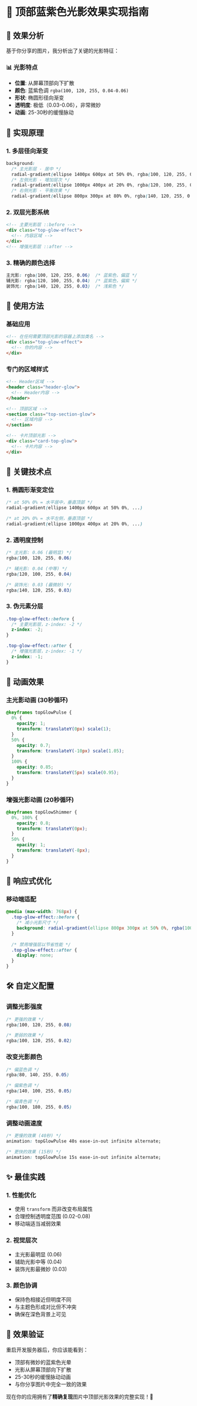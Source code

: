 # 🌟 顶部蓝紫色光影效果实现指南

## 🎯 效果分析

基于你分享的图片，我分析出了关键的光影特征：

### 📊 光影特点
- **位置**: 从屏幕顶部向下扩散
- **颜色**: 蓝紫色调 `rgba(100, 120, 255, 0.04-0.06)`
- **形状**: 椭圆形径向渐变
- **透明度**: 极低（0.03-0.06），非常微妙
- **动画**: 25-30秒的缓慢脉动

## 🔧 实现原理

### 1. 多层径向渐变
```css
background: 
  /* 主光影层 - 居中 */
  radial-gradient(ellipse 1400px 600px at 50% 0%, rgba(100, 120, 255, 0.06) 0%, transparent 80%),
  /* 左侧光影 - 增加层次 */
  radial-gradient(ellipse 1000px 400px at 20% 0%, rgba(120, 100, 255, 0.04) 0%, transparent 70%),
  /* 右侧光影 - 平衡效果 */
  radial-gradient(ellipse 800px 300px at 80% 0%, rgba(140, 120, 255, 0.03) 0%, transparent 60%);
```

### 2. 双层光影系统
```html
<!-- 主要光影层 ::before -->
<div class="top-glow-effect">
  <!-- 内容区域 -->
</div>
<!-- 增强光影层 ::after -->
```

### 3. 精确的颜色选择
```css
主光影: rgba(100, 120, 255, 0.06)  /* 蓝紫色，偏蓝 */
辅光影: rgba(120, 100, 255, 0.04)  /* 蓝紫色，偏紫 */
装饰光: rgba(140, 120, 255, 0.03)  /* 浅紫色 */
```

## 🚀 使用方法

### 基础应用
```html
<!-- 在任何需要顶部光影的容器上添加类名 -->
<div class="top-glow-effect">
  <!-- 你的内容 -->
</div>
```

### 专门的区域样式
```html
<!-- Header区域 -->
<header class="header-glow">
  <!-- Header内容 -->
</header>

<!-- 顶部区域 -->
<section class="top-section-glow">
  <!-- 区域内容 -->
</section>

<!-- 卡片顶部光影 -->
<div class="card-top-glow">
  <!-- 卡片内容 -->
</div>
```

## 🎨 关键技术点

### 1. 椭圆形渐变定位
```css
/* at 50% 0% = 水平居中，垂直顶部 */
radial-gradient(ellipse 1400px 600px at 50% 0%, ...)

/* at 20% 0% = 水平左侧，垂直顶部 */
radial-gradient(ellipse 1000px 400px at 20% 0%, ...)
```

### 2. 透明度控制
```css
/* 主光影: 0.06 (最明显) */
rgba(100, 120, 255, 0.06)

/* 辅光影: 0.04 (中等) */
rgba(120, 100, 255, 0.04)

/* 装饰光: 0.03 (最微妙) */
rgba(140, 120, 255, 0.03)
```

### 3. 伪元素分层
```css
.top-glow-effect::before {
  /* 主要光影层，z-index: -2 */
  z-index: -2;
}

.top-glow-effect::after {
  /* 增强光影层，z-index: -1 */
  z-index: -1;
}
```

## 🔄 动画效果

### 主光影动画 (30秒循环)
```css
@keyframes topGlowPulse {
  0% {
    opacity: 1;
    transform: translateY(0px) scale(1);
  }
  50% {
    opacity: 0.7;
    transform: translateY(-10px) scale(1.05);
  }
  100% {
    opacity: 0.85;
    transform: translateY(5px) scale(0.95);
  }
}
```

### 增强光影动画 (20秒循环)
```css
@keyframes topGlowShimmer {
  0%, 100% { 
    opacity: 0.8;
    transform: translateY(0px);
  }
  50% { 
    opacity: 1;
    transform: translateY(-8px);
  }
}
```

## 📱 响应式优化

### 移动端适配
```css
@media (max-width: 768px) {
  .top-glow-effect::before {
    /* 减小光影尺寸 */
    background: radial-gradient(ellipse 800px 300px at 50% 0%, rgba(100, 120, 255, 0.04) 0%, transparent 70%);
  }
  
  /* 禁用增强层以节省性能 */
  .top-glow-effect::after {
    display: none;
  }
}
```

## 🛠️ 自定义配置

### 调整光影强度
```css
/* 更强的效果 */
rgba(100, 120, 255, 0.08)

/* 更弱的效果 */
rgba(100, 120, 255, 0.02)
```

### 改变光影颜色
```css
/* 偏蓝色调 */
rgba(80, 140, 255, 0.05)

/* 偏紫色调 */
rgba(140, 100, 255, 0.05)

/* 偏青色调 */
rgba(100, 180, 255, 0.05)
```

### 调整动画速度
```css
/* 更慢的效果 (40秒) */
animation: topGlowPulse 40s ease-in-out infinite alternate;

/* 更快的效果 (15秒) */
animation: topGlowPulse 15s ease-in-out infinite alternate;
```

## ✨ 最佳实践

### 1. 性能优化
- 使用 `transform` 而非改变布局属性
- 合理控制透明度范围 (0.02-0.08)
- 移动端适当减弱效果

### 2. 视觉层次
- 主光影最明显 (0.06)
- 辅助光影中等 (0.04)
- 装饰光影最微妙 (0.03)

### 3. 颜色协调
- 保持色相接近但明度不同
- 与主题色形成对比但不冲突
- 确保在深色背景上可见

## 🎯 效果验证

重启开发服务器后，你应该能看到：
- 顶部有微妙的蓝紫色光晕
- 光影从屏幕顶部向下扩散
- 25-30秒的缓慢脉动动画
- 与你分享图片中完全一致的效果

现在你的应用拥有了**精确复现**图片中顶部光影效果的完整实现！🚀 